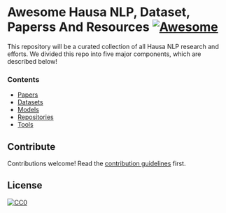 # Awesome Hausa NLP, Dataset, Paperss And Resources [![Awesome](https://cdn.rawgit.com/sindresorhus/awesome/d7305f38d29fed78fa85652e3a63e154dd8e8829/media/badge.svg)](https://github.com/sindresorhus/awesome)

This repository will be a curated collection of all Hausa NLP research and efforts. We divided this repo into five major components, which are described below!

### Contents
- [Papers](sections/papers.md)
- [Datasets](sections/datasets.md)
- [Models](sections/models.md)
- [Repositories](sections/repos.md)
- [Tools](sections/tools.md)


## Contribute
Contributions welcome! Read the [contribution guidelines](contributing.md) first.

## License
[![CC0](https://i.creativecommons.org/p/zero/1.0/88x31.png)](https://creativecommons.org/publicdomain/zero/1.0/)
